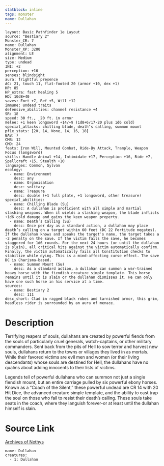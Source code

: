 ```yaml
---
statblock: inline
tags: monster
name: Dullahan
---
```

```statblock
layout: Basic Pathfinder 1e Layout
source: "Bestiary 2"
Monster_CR: 7
name: Dullahan
Monster_XP: 3200
alignment: LE
size: Medium
type: undead
INI: +2
perception: +16
senses: blindsight
aura: frightful presence
AC: 21, touch 11, flat-footed 20 (armor +10, dex +1)
HP: 85
HP_extra: fast healing 5
HD: 10d8+40
saves: Fort +7, Ref +5, Will +12
immune: undead traits
defensive_abilities: channel resistance +4
SR: 18
speed: 30 ft.,  20 ft. in armor
melee: +1 keen longsword +14/+9 (1d8+6/17-20 plus 1d6 cold)
special_attacks: chilling blade, death’s calling, summon mount
pf1e_stats: [20, 14, None, 14, 16, 18]
BAB: 7
CMB: 12
CMD: 24
feats: Iron Will, Mounted Combat, Ride-By Attack, Trample, Weapon Focus (longsword)
skills: Handle Animal +14, Intimidate +17, Perception +16, Ride +7, Spellcraft +15, Stealth +10
languages: Common, Sylvan
ecology:
  - name: Environment
    desc: any
  - name: Organisation
    desc: solitary
  - name: Treasure
    desc: double (+1 full plate, +1 longsword, other treasure)
special_abilities:
  - name: Chilling Blade (Su)
    desc: A dullahan is proficient with all simple and martial slashing weapons. When it wields a slashing weapon, the blade inflicts +1d6 cold damage and gains the keen weapon property.
  - name: Death’s Calling (Su)
    desc: Once per day as a standard action, a dullahan may place death’s calling on a target within 60 feet (DC 22 Fortitude negates). If the dullahan knows and speaks the target’s name, the target takes a -2 penalty on the save. If the victim fails the save, he becomes staggered for 1d6 rounds. For the next 24 hours (or until the dullahan is slain), all critical hits against the victim automatically confirm. Finally, the victim automatically fails all Constitution checks to stabilize while dying. This is a mind-affecting curse effect. The save DC is Charisma-based.
  - name: Summon Mount (Su)
    desc: As a standard action, a dullahan can summon a war-trained heavy horse with the fiendish creature simple template. This horse remains until it is slain or the dullahan dismisses it. He can only have one such horse in his service at a time.
sources:
  - name: Bestiary 2
    desc: 111
desc_short: Clad in ragged black robes and tarnished armor, this grim, headless rider is surrounded by an aura of menace. 
```
# Description
Terrifying reapers of souls, dullahans are created by powerful fiends from the souls of particularly cruel generals, watch-captains, or other military commanders. Sent back from the pits of Hell to sow terror and harvest new souls, dullahans return to the towns or villages they lived in as mortals. While their favored victims are evil men and women (or their living descendants) whose souls are destined for Hell, the dullahans have no qualms about adding innocents to their lists of victims. 

Legends tell of powerful dullahans who can summon not just a single fiendish mount, but an entire carriage pulled by six powerful ebony horses. Known as a “Coach of the Silent,” these powerful undead are CR 14 with 20 Hit Dice, the advanced creature simple template, and the ability to cast trap the soul on those who fail to resist their death’s calling. These souls take seats in the coach, where they languish forever-or at least until the dullahan himself is slain.
# Source Link
[Archives of Nethys](https://aonprd.com/MonsterDisplay.aspx?ItemName=Dullahan)
```encounter-table
name: Dullahan
creatures:
  - 1: Dullahan
```
